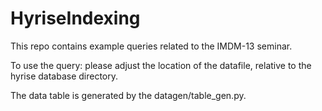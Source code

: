 HyriseIndexing
==============
This repo contains example queries related to the IMDM-13 seminar.

To use the query: please adjust the location of the datafile, relative to the hyrise database directory.

The data table is generated by the datagen/table_gen.py.

